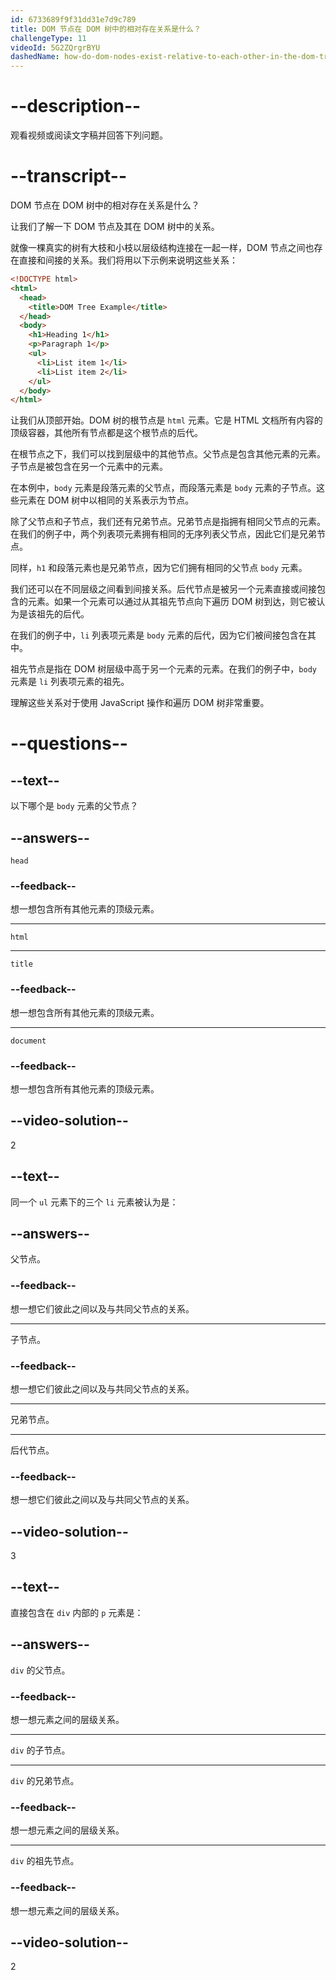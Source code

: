 ```yaml
---
id: 6733689f9f31dd31e7d9c789
title: DOM 节点在 DOM 树中的相对存在关系是什么？
challengeType: 11
videoId: 5G2ZQrgrBYU
dashedName: how-do-dom-nodes-exist-relative-to-each-other-in-the-dom-tree
---
```


# --description--

观看视频或阅读文字稿并回答下列问题。

# --transcript--

DOM 节点在 DOM 树中的相对存在关系是什么？

让我们了解一下 DOM 节点及其在 DOM 树中的关系。

就像一棵真实的树有大枝和小枝以层级结构连接在一起一样，DOM 节点之间也存在直接和间接的关系。我们将用以下示例来说明这些关系：

```html
<!DOCTYPE html>
<html>
  <head>
    <title>DOM Tree Example</title>
  </head>
  <body>
    <h1>Heading 1</h1>
    <p>Paragraph 1</p>
    <ul>
      <li>List item 1</li>
      <li>List item 2</li>
    </ul>
  </body>
</html>
```

让我们从顶部开始。DOM 树的根节点是 `html` 元素。它是 HTML 文档所有内容的顶级容器，其他所有节点都是这个根节点的后代。

在根节点之下，我们可以找到层级中的其他节点。父节点是包含其他元素的元素。子节点是被包含在另一个元素中的元素。

在本例中，`body` 元素是段落元素的父节点，而段落元素是 `body` 元素的子节点。这些元素在 DOM 树中以相同的关系表示为节点。

除了父节点和子节点，我们还有兄弟节点。兄弟节点是指拥有相同父节点的元素。在我们的例子中，两个列表项元素拥有相同的无序列表父节点，因此它们是兄弟节点。

同样，`h1` 和段落元素也是兄弟节点，因为它们拥有相同的父节点 `body` 元素。

我们还可以在不同层级之间看到间接关系。后代节点是被另一个元素直接或间接包含的元素。如果一个元素可以通过从其祖先节点向下遍历 DOM 树到达，则它被认为是该祖先的后代。

在我们的例子中，`li` 列表项元素是 `body` 元素的后代，因为它们被间接包含在其中。

祖先节点是指在 DOM 树层级中高于另一个元素的元素。在我们的例子中，`body` 元素是 `li` 列表项元素的祖先。

理解这些关系对于使用 JavaScript 操作和遍历 DOM 树非常重要。

# --questions--

## --text--

以下哪个是 `body` 元素的父节点？

## --answers--

`head`

### --feedback--

想一想包含所有其他元素的顶级元素。

---

`html`

---

`title`

### --feedback--

想一想包含所有其他元素的顶级元素。

---

`document`

### --feedback--

想一想包含所有其他元素的顶级元素。

## --video-solution--

2

## --text--

同一个 `ul` 元素下的三个 `li` 元素被认为是：

## --answers--

父节点。

### --feedback--

想一想它们彼此之间以及与共同父节点的关系。

---

子节点。

### --feedback--

想一想它们彼此之间以及与共同父节点的关系。

---

兄弟节点。

---

后代节点。

### --feedback--

想一想它们彼此之间以及与共同父节点的关系。

## --video-solution--

3

## --text--

直接包含在 `div` 内部的 `p` 元素是：

## --answers--

`div` 的父节点。

### --feedback--

想一想元素之间的层级关系。

---

`div` 的子节点。

---

`div` 的兄弟节点。

### --feedback--

想一想元素之间的层级关系。

---

`div` 的祖先节点。

### --feedback--

想一想元素之间的层级关系。

## --video-solution--

2

